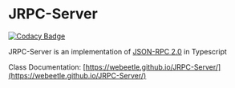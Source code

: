 # JRPC-Server

[![Codacy Badge](https://api.codacy.com/project/badge/Grade/0fecbc84337c495f8164d48f7630152e)](https://app.codacy.com/gh/webeetle/JRPC-Server?utm_source=github.com&utm_medium=referral&utm_content=webeetle/JRPC-Server&utm_campaign=Badge_Grade)

JRPC-Server is an implementation of [JSON-RPC 2.0](https://www.jsonrpc.org/specification) in Typescript


Class Documentation: [https://webeetle.github.io/JRPC-Server/](https://webeetle.github.io/JRPC-Server/)